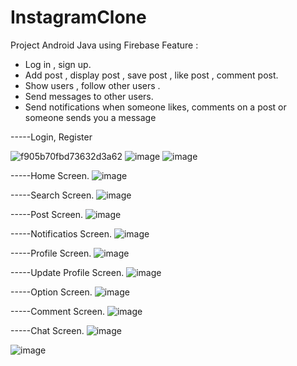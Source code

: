 # InstagramClone
Project Android Java using Firebase 
Feature :
- Log in , sign up.
- Add post , display post , save post , like post , comment post.
- Show users , follow other users .
- Send messages to other users.
- Send notifications when someone likes, comments on a post or someone sends you a message


-----Login, Register


![f905b70fbd73632d3a62](https://github.com/hoangminh3107/InstagramClone/assets/127189223/9311ad29-b532-4613-a185-b7dcb1e2c856)
![image](https://github.com/hoangminh3107/InstagramClone/assets/127189223/2bc0492c-2c79-4163-a361-28da3aa63df4)
![image](https://github.com/hoangminh3107/InstagramClone/assets/127189223/c1166321-20bd-4d1f-86c7-a41b5edd095f)


-----Home Screen.
![image](https://github.com/hoangminh3107/InstagramClone/assets/127189223/79db6343-d157-473a-bdbb-6ea7bcf5584d)


-----Search Screen.
![image](https://github.com/hoangminh3107/InstagramClone/assets/127189223/bf9289fd-74df-4bb0-bb9f-86d56be0c7a3)


-----Post Screen.
![image](https://github.com/hoangminh3107/InstagramClone/assets/127189223/6127333b-8046-4a0e-b22c-a55f51c2d7ff)


-----Notificatios Screen.
![image](https://github.com/hoangminh3107/InstagramClone/assets/127189223/1d53f450-af37-4b48-b0ea-ee52354b7ca8)


-----Profile Screen.
![image](https://github.com/hoangminh3107/InstagramClone/assets/127189223/a2aa87ea-7769-4cb6-90ed-a2d5907f4978)


-----Update Profile Screen.
![image](https://github.com/hoangminh3107/InstagramClone/assets/127189223/481cfbce-c52e-4247-a8fc-fcee26a3428b)


-----Option Screen.
![image](https://github.com/hoangminh3107/InstagramClone/assets/127189223/1406b4d1-9af4-4912-a773-6d2ae87273ba)


-----Comment Screen.
![image](https://github.com/hoangminh3107/InstagramClone/assets/127189223/2efc255b-b2a5-4e49-bb30-26f03f121817)


-----Chat Screen.
![image](https://github.com/hoangminh3107/InstagramClone/assets/127189223/fe37f666-161e-447a-84ce-6a59a05fabc9)

![image](https://github.com/hoangminh3107/InstagramClone/assets/127189223/496f539d-183b-4b6a-ad6b-0cdbfb7992e3)
